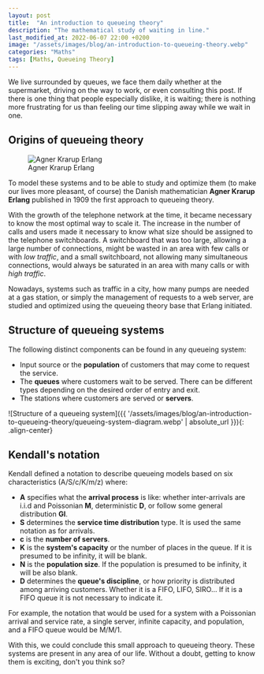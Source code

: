```yaml
---
layout: post
title:  "An introduction to queueing theory"
description: "The mathematical study of waiting in line."
last_modified_at: 2022-06-07 22:00 +0200
image: "/assets/images/blog/an-introduction-to-queueing-theory.webp"
categories: "Maths"
tags: [Maths, Queueing Theory]
---
```


We live surrounded by queues, we face them daily whether at the supermarket, driving on the way to work, or even consulting this post. If there is one thing that people especially dislike, it is waiting; there is nothing more frustrating for us than feeling our time slipping away while we wait in one.

## Origins of queueing theory

<figure class="align-left">
  <img src="{{ '/assets/images/blog/an-introduction-to-queueing-theory/erlang.webp' | absolute_url }}" alt="Agner Krarup Erlang">
  <figcaption>Agner Krarup Erlang</figcaption>
</figure>

To model these systems and to be able to study and optimize them (to make our lives more pleasant, of course) the Danish mathematician **Agner Krarup Erlang** published in 1909 the first approach to queueing theory.

With the growth of the telephone network at the time, it became necessary to know the most optimal way to scale it. The increase in the number of calls and users made it necessary to know what size should be assigned to the telephone switchboards. A switchboard that was too large, allowing a large number of connections, might be wasted in an area with few calls or with _low traffic_, and a small switchboard, not allowing many simultaneous connections, would always be saturated in an area with many calls or with _high traffic_.

Nowadays, systems such as traffic in a city, how many pumps are needed at a gas station, or simply the management of requests to a web server, are studied and optimized using the queueing theory base that Erlang initiated.

## Structure of queueing systems

The following distinct components can be found in any queueing system:

- Input source or the **population** of customers that may come to request the service.
- The **queues** where customers wait to be served. There can be different types depending on the desired order of entry and exit.
- The stations where customers are served or **servers**.

![Structure of a queueing system]({{ '/assets/images/blog/an-introduction-to-queueing-theory/queueing-system-diagram.webp' | absolute_url }}){: .align-center}

## Kendall's notation

Kendall defined a notation to describe queueing models based on six characteristics (A/S/c/K/m/z) where:

- **A** specifies what the **arrival process** is like: whether inter-arrivals are i.i.d and Poissonian **M**, deterministic **D**, or follow some general distribution **GI**.
- **S** determines the **service time distribution** type. It is used the same notation as for arrivals.
- **c** is the **number of servers**.
- **K** is the **system's capacity** or the number of places in the queue. If it is presumed to be infinity, it will be blank.
- **N** is the **population size**. If the population is presumed to be infinity, it will be also blank.
- **D** determines the **queue's discipline**, or how priority is distributed among arriving customers. Whether it is a FIFO, LIFO, SIRO... If it is a FIFO queue it is not necessary to indicate it.

For example, the notation that would be used for a system with a Poissonian arrival and service rate, a single server, infinite capacity, and population, and a FIFO queue would be M/M/1.

With this, we could conclude this small approach to queueing theory. These systems are present in any area of our life. Without a doubt, getting to know them is exciting, don't you think so?

